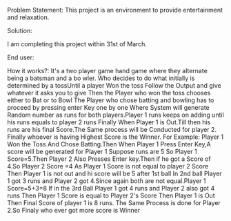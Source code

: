 Problem Statement: This project is an environment to provide entertainment and relaxation.

Solution: 

I am completing this project within 31st of March.

End user: 

How it works?: It's a two player game hand game where they alternate being a batsman and a bo wler. Who decides to do what initially is determined by a tossUntil a player Won the toss Follow the Output and give whatever it asks you to give Then the Player who won the toss chooses either to Bat or to Bowl The Player who chose batting and bowling has to proceed by pressing enter Key one by one Where System will generate Random number as runs for both players.Player 1 runs keeps on adding until his runs equals to player 2 runs Finally When Player 1 is Out.Till then his runs are his final Score.The Same process will be Conducted for player 2.
Finally whoever is having Highest Score is the Winner.
For Example: Player 1 Won the Toss And Chose Batting.Then When Player 1 Press Enter Key,A score will be generated for Player 1
Suppose runs are 5 So Player 1 Score=5.Then Player 2 Also Presses Enter key.Then if he got a Score of 4.So Player 2 Score =4
As Player 1 Score is not equal to player 2 Score Then Player 1 is not out and hi score will be 5 after 1st ball
In 2nd ball Player 1 got 3 runs and Player 2 got 4.Since again both are not equal.Player 1 Score=5+3=8
If in the 3rd Ball Player 1 got 4 runs and Player 2 also got 4 runs Then Player 1 Score is equal to Player 2's Score Then Player 1 is Out
Then Final Score of player 1 is 8 runs.
The Same Process is done for Player 2.So Finaly who ever got more score is Winner 
